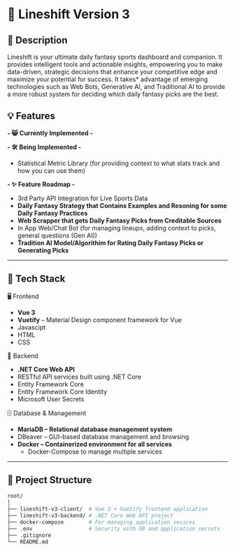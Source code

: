 # 🚀 Lineshift Version 3

## 📘 Description

Lineshift is your ultimate daily fantasy sports dashboard and companion. It provides intelligent tools and
actionable insights, empowering you to make data-driven, strategic decisions that enhance your competitive
edge and maximize your potential for success. It takes\* advantage of emerging technologies such as Web Bots,
Generative AI, and Traditional AI to provide a more robust system for deciding which daily fantasy picks are
the best.

## 💡 Features

**- 😸 Currently Implemented -**

**- 🛠️ Being Implemented -**
- Statistical Metric Library (for providing context to what stats track and how you can use them)

**- ✨ Feature Roadmap -**
- 3rd Party API Integration for Live Sports Data
- **Daily Fantasy Strategy that Contains Examples and Resoning for some Daily Fantasy Practices**
- **Web Scrapper that gets Daily Fantasy Picks from Creditable Sources**
- In App Web/Chat Bot (for managing lineups, adding context to picks, general questions (Gen AI))
- **Tradition AI Model/Algorithim for Rating Daily Fantasy Picks or Generating Picks**
---

## 🔧 Tech Stack

🖥️ Frontend

- **Vue 3**
- **Vuetify** – Material Design component framework for Vue
- Javascipt
- HTML
- CSS

🧠 Backend

- **.NET Core Web API**
- RESTful API services built using .NET Core
- Entity Framework Core
- Entity Framework Core Identity
- Microsoft User Secrets

🗄️ Database & Management

- **MariaDB – Relational database management system**
- DBeaver – GUI-based database management and browsing
- **Docker – Containerized environment for all services**
  - Docker-Compose to manage multiple services

---

## 📁 Project Structure

```bash
root/
│
├── lineshift-v3-client/  # Vue 3 + Vuetify frontend application
├── lineshift-v3-backend/ # .NET Core Web API project
├── docker-compose        # For managing application sevices
├── .env                  # Security with DB and application secrets
├── .gitignore
└── README.md
```
